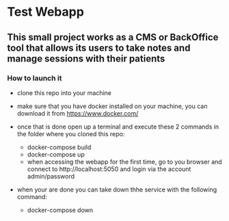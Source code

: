 # Test Webapp

## This small project works as a CMS or BackOffice tool that allows its users to take notes and manage sessions with their patients

### How to launch it
- clone this repo into your machine
- make sure that you have docker installed on your machine, you can download it from https://www.docker.com/
- once that is done open up a terminal and execute these 2 commands in the folder where you cloned this repo:
  - docker-compose build
  - docker-compose up
  - when accessing the webapp for the first time, go to you browser and connect to http://localhost:5050 and login via the account admin/password


- when your are done you can take down thhe service with the following command:
  - docker-compose down